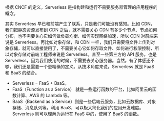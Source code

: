 根据 CNCF 的定义，Serverless 是指构建和运行不需要服务器管理的应用程序的概念。

其实 Serverless 早已和前端产生了联系，只是我们可能没有感知。比如 CDN，我们把静态资源发布到 CDN 之后，就不需要关心 CDN 有多少个节点、节点如何分布，也不需要关心它如何做负载均衡、如何实现网络加速，所以 CDN 对前端来说是 Serverless。再比如对象存储，和 CDN 一样，我们只需要将文件上传到对象存储，就可以直接使用了，不需要关心它如何存取文件、如何进行权限控制，所以对象存储对前端工程师来说是 Serverless。甚至一些第三方的 API 服务，也是 Serverless，因为我们使用的时候，不需要去关心服务器。当然，有了体感还不够，我们还是需要一个更精确的定义。从技术角度来说，Serverless 就是 FaaS 和 BaaS 的结合。

- Serverless = FaaS + BaaS。
- FaaS（Function as a Service） 就是一些运行函数的平台，比如阿里云的函数计算、AWS 的 Lambda 等。
- BaaS（Backend as a Service）则是一些后端云服务，比如云数据库、对象存储、消息队列等。利用 BaaS，可以极大简化我们的应用开发难度。Serverless 则可以理解为运行在 FaaS 中的，使用了 BaaS 的函数。
